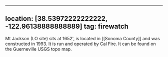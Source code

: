 
---
location: [38.53972222222222, -122.96138888888889]
tag: firewatch
---

Mt Jackson (LO site) sits at 1652', is located in [[Sonoma County]] and was constructed in 1993. It is run and operated by Cal Fire. It can be found on the Guerneville USGS topo map.
